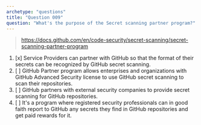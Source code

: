 ```yaml
---
archetype: "questions"
title: "Question 009"
question: "What's the purpose of the Secret scanning partner program?"
---
```



> https://docs.github.com/en/code-security/secret-scanning/secret-scanning-partner-program
1. [x] Service Providers can partner with GitHub so that the format of their secrets can be recognized by GitHub secret scanning.
1. [ ] GitHub Partner program allows enterprises and organizations with GitHub Advanced Security license to use GitHub secret scanning to scan their repositories.
1. [ ] GitHub partners with external security companies to provide secret scanning for GitHub repositories.
1. [ ] It's a program where registered security professionals can in good faith report to GitHub any secrets they find in GitHub repositories and get paid rewards for it.
